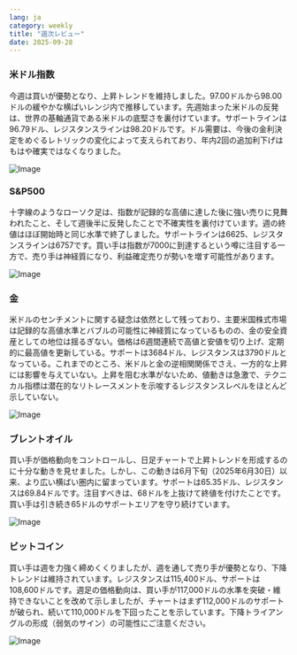 ```yaml
---
lang: ja
category: weekly
title: "週次レビュー"
date: 2025-09-28
---
```


### 米ドル指数

今週は買いが優勢となり、上昇トレンドを維持しました。97.00ドルから98.00ドルの緩やかな横ばいレンジ内で推移しています。先週始まった米ドルの反発は、世界の基軸通貨である米ドルの底堅さを裏付けています。サポートラインは96.79ドル、レジスタンスラインは98.20ドルです。ドル需要は、今後の金利決定をめぐるレトリックの変化によって支えられており、年内2回の追加利下げはもはや確実ではなくなりました。

![Image](https://markleighedu.github.io/img/Sep-2025/28-Sep-2025/usdindex.jpg)

### S&P500

十字線のようなローソク足は、指数が記録的な高値に達した後に強い売りに見舞われたこと、そして週後半に反発したことで不確実性を裏付けています。週の終値はほぼ開始時と同じ水準で終了しました。サポートラインは6625、レジスタンスラインは6757です。買い手は指数が7000に到達するという噂に注目する一方で、売り手は神経質になり、利益確定売りが勢いを増す可能性があります。

![Image](https://markleighedu.github.io/img/Sep-2025/28-Sep-2025/sp500.jpg)

### 金

米ドルのセンチメントに関する疑念は依然として残っており、主要米国株式市場は記録的な高値水準とバブルの可能性に神経質になっているものの、金の安全資産としての地位は揺るぎない。価格は6週間連続で高値と安値を切り上げ、定期的に最高値を更新している。サポートは3684ドル、レジスタンスは3790ドルとなっている。これまでのところ、米ドルと金の逆相関関係でさえ、一方的な上昇には影響を与えていない。上昇を阻む水準がないため、値動きは急激で、テクニカル指標は潜在的なリトレースメントを示唆するレジスタンスレベルをほとんど示していない。

![Image](https://markleighedu.github.io/img/Sep-2025/28-Sep-2025/gold.jpg)

### ブレントオイル

買い手が価格動向をコントロールし、日足チャートで上昇トレンドを形成するのに十分な動きを見せました。しかし、この動きは6月下旬（2025年6月30日）以来、より広い横ばい圏内に留まっています。サポートは65.35ドル、レジスタンスは69.84ドルです。注目すべきは、68ドルを上抜けて終値を付けたことです。買い手は引き続き65ドルのサポートエリアを守り続けています。

![Image](https://markleighedu.github.io/img/Sep-2025/28-Sep-2025/brentoil.jpg)

### ビットコイン

買い手は週を力強く締めくくりましたが、週を通して売り手が優勢となり、下降トレンドは維持されています。レジスタンスは115,400ドル、サポートは108,600ドルです。週足の価格動向は、買い手が117,000ドルの水準を突破・維持できないことを改めて示しましたが、チャートはまず112,000ドルのサポートが破られ、続いて110,000ドルを下回ったことを示しています。下降トライアングルの形成（弱気のサイン）の可能性にご注意ください。

![Image](https://markleighedu.github.io/img/Sep-2025/28-Sep-2025/bitcoin.jpg)

